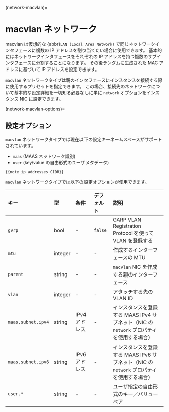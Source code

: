 (network-macvlan)=
# macvlan ネットワーク

<!-- Include start macvlan intro -->
macvlan は仮想的な {abbr}`LAN (Local Area Network)` で同じネットワークインタフェースに複数の IP アドレスを割り当てたい場合に使用できます。
基本的にはネットワークインタフェースをそれぞれの IP アドレスを持つ複数のサブインタフェースに分割することになります。
その後ランダムに生成された MAC アドレスに基づいて IP アドレスを設定できます。
<!-- Include end macvlan intro -->

`macvlan` ネットワークタイプは親のインタフェースにインスタンスを接続する際に使用するプリセットを指定できます。
この場合、接続先のネットワークについて基本的な設定詳細を一切知る必要なしに単に `network` オプションをインスタンス NIC に設定できます。

(network-macvlan-options)=
## 設定オプション

`macvlan` ネットワークタイプでは現在以下の設定キーネームスペースがサポートされています。

 - `maas` (MAAS ネットワーク識別)
 - `user` (key/value の自由形式のユーザメタデータ)

```{note}
{{note_ip_addresses_CIDR}}
```

`macvlan` ネットワークタイプでは以下の設定オプションが使用できます。

キー               | 型      | 条件          | デフォルト | 説明
:--                | :--     | :--           | :--        | :--
`gvrp`             | bool    | -             | `false`    | GARP VLAN Registration Protocol を使って VLAN を登録する
`mtu`              | integer | -             | -          | 作成するインターフェースの MTU
`parent`           | string  | -             | -          | `macvlan` NIC を作成する親のインターフェース
`vlan`             | integer | -             | -          | アタッチする先の VLAN ID
`maas.subnet.ipv4` | string  | IPv4 アドレス | -          | インスタンスを登録する MAAS IPv4 サブネット（NIC の `network` プロパティを使用する場合）
`maas.subnet.ipv6` | string  | IPv6 アドレス | -          | インスタンスを登録する MAAS IPv6 サブネット（NIC の `network` プロパティを使用する場合）
`user.*`           | string  | -             | -          | ユーザ指定の自由形式のキー／バリューペア
